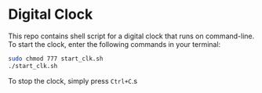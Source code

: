 # Digital Clock

This repo contains shell script for a digital clock that runs on command-line. To start the clock, enter the following commands in your terminal:

```sh
sudo chmod 777 start_clk.sh
./start_clk.sh
```

To stop the clock, simply press `Ctrl+C`.s